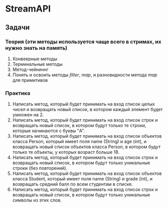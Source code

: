 # StreamAPI
## Задачи
### Теория (эти методы используется чаще всего в стримах, их нужно знать на память)
1. Конвеерные методы
2. Терминальные методы
3. Метод-чейниннг
4. Понять и освоить методы *filter*, *map*, и разновидности метода *map* для примитивов
### Практика
1. Написать метод, который будет принимать на вход список целых чисел и возвращать новый список, в котором каждый элемент будет умножен на 2.
2. Написать метод, который будет принимать на вход список строк и возвращать новый список, в котором будут только те строки, которые начинаются с буквы "A".
3. Написать метод, который будет принимать на вход список объектов класса Person, который имеет поля name (String) и age (int), и возвращать новый список объектов класса Person, в котором будут только те объекты, у которых возраст больше 18.
4. Написать метод, который будет принимать на вход список строк и возвращать новый список, в котором будут только уникальные строки (без повторений).
5. Написать метод, который будет принимать на вход список объектов класса Student, который имеет поля name (String) и grade (int), и возвращать средний балл по всем студентам в списке.
6. Написать метод, который будет принимать на вход список строк и возвращать новый список, в котором будут только уникальные символы из этих слов.
